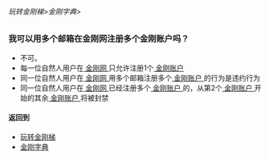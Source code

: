 ###### 玩转金刚梯>金刚字典>

### 我可以用多个邮箱在金刚网注册多个金刚账户吗？
- 不可。
- 每一位自然人用户在[ 金刚网 ](https://a2zitpro.github.io/web/kksitecn)只允许注册1个[ 金刚账户 ](https://a2zitpro.github.io/web/kkaccount)
- 同一位自然人用户在[ 金刚网 ](https://a2zitpro.github.io/web/kksitecn)用多个邮箱注册多个[ 金刚账户 ](https://a2zitpro.github.io/web/kkaccount)的行为是违约行为
- 同一位自然人用户在[ 金刚网 ](https://a2zitpro.github.io/web/kksitecn)已经注册多个[ 金刚账户 ](https://a2zitpro.github.io/web/kkaccount)的，从第2个[ 金刚账户 ](https://a2zitpro.github.io/web/kkaccount)开始的其余[ 金刚账户 ](https://a2zitpro.github.io/web/kkaccount)将被封禁


#### 返回到
- [玩转金刚梯](https://github.com/a2zitpro/web/blob/master/LadderFree/A.md)
- [金刚字典](https://github.com/a2zitpro/web/blob/master/LadderFree/kkDictionary/KKDictionary.md)

